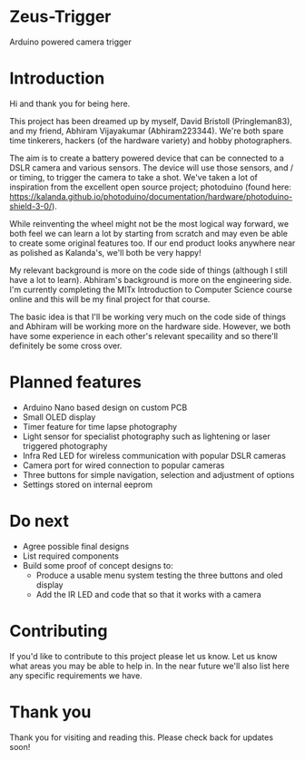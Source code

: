 # Zeus-Trigger
Arduino powered camera trigger

# Introduction
Hi and thank you for being here.

This project has been dreamed up by myself, David Bristoll (Pringleman83), and my friend, Abhiram Vijayakumar (Abhiram223344). We're both spare time tinkerers, hackers (of the hardware variety) and hobby photographers.

The aim is to create a battery powered device that can be connected to a DSLR camera and various sensors. The device will use those sensors, and / or timing, to trigger the camera to take a shot. We've taken a lot of inspiration from the excellent open source project;  photoduino (found here: https://kalanda.github.io/photoduino/documentation/hardware/photoduino-shield-3-0/).

While reinventing the wheel might not be the most logical way forward, we both feel we can learn a lot by starting from scratch and may even be able to create some original features too. If our end product looks anywhere near as polished as Kalanda's, we'll both be very happy!

My relevant background is more on the code side of things (although I still have a lot to learn). Abhiram's background is more on the engineering side. I'm currently completing the MITx Introduction to Computer Science course online and this will be my final project for that course.

The basic idea is that I'll be working very much on the code side of things and Abhiram will be working more on the hardware side. However, we both have some experience in each other's relevant specaility and so there'll definitely be some cross over.

# Planned features

* Arduino Nano based design on custom PCB
* Small OLED display
* Timer feature for time lapse photography
* Light sensor for specialist photography such as lightening or laser triggered photography
* Infra Red LED for wireless communication with popular DSLR cameras
* Camera port for wired connection to popular cameras
* Three buttons for simple navigation, selection and adjustment of options
* Settings stored on internal eeprom

# Do next

* Agree possible final designs
* List required components
* Build some proof of concept designs to:
  * Produce a usable menu system testing the three buttons and oled display
  * Add the IR LED and code that so that it works with a camera
  
# Contributing

If you'd like to contribute to this project please let us know. Let us know what areas you may be able to help in. In the near future we'll also list here any specific requirements we have.

# Thank you

Thank you for visiting and reading this. Please check back for updates soon!


